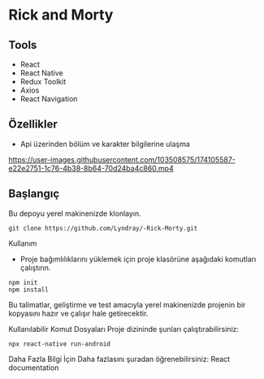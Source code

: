# Rick and Morty

## Tools
* React
* React Native
* Redux Toolkit
* Axios
* React Navigation

## Özellikler

* Api üzerinden bölüm ve karakter bilgilerine ulaşma 


https://user-images.githubusercontent.com/103508575/174105587-e22e2751-1c76-4b38-8b64-70d24ba4c860.mp4



## Başlangıç
Bu depoyu yerel makinenizde klonlayın.
```
git clone https://github.com/Lyndray/-Rick-Morty.git
```

Kullanım

* Proje bağımlılıklarını yüklemek için proje klasörüne aşağıdaki komutları çalıştırın.

```
npm init
npm install
```

Bu talimatlar, geliştirme ve test amacıyla yerel makinenizde projenin bir kopyasını hazır ve çalışır hale getirecektir.

Kullanılabilir Komut Dosyaları
Proje dizininde şunları çalıştırabilirsiniz:
```
npx react-native run-android
```
Daha Fazla Bilgi İçin
Daha fazlasını şuradan öğrenebilirsiniz: React documentation
